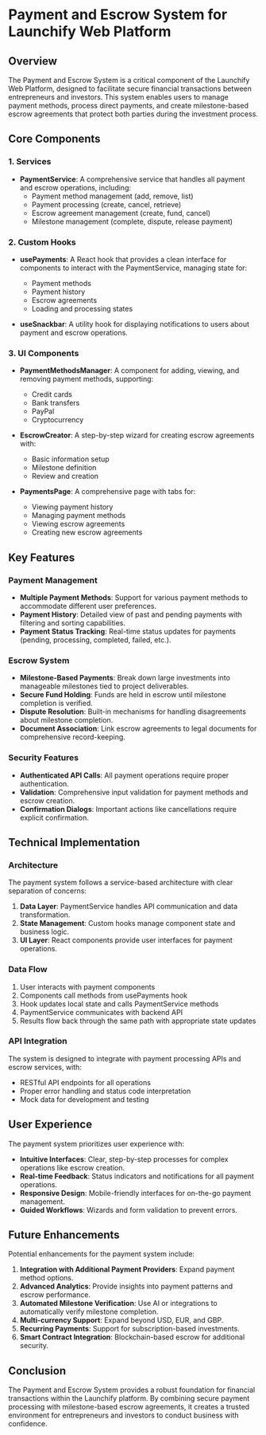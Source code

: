 # Payment and Escrow System for Launchify Web Platform

## Overview

The Payment and Escrow System is a critical component of the Launchify Web Platform, designed to facilitate secure financial transactions between entrepreneurs and investors. This system enables users to manage payment methods, process direct payments, and create milestone-based escrow agreements that protect both parties during the investment process.

## Core Components

### 1. Services

- **PaymentService**: A comprehensive service that handles all payment and escrow operations, including:
  - Payment method management (add, remove, list)
  - Payment processing (create, cancel, retrieve)
  - Escrow agreement management (create, fund, cancel)
  - Milestone management (complete, dispute, release payment)

### 2. Custom Hooks

- **usePayments**: A React hook that provides a clean interface for components to interact with the PaymentService, managing state for:
  - Payment methods
  - Payment history
  - Escrow agreements
  - Loading and processing states

- **useSnackbar**: A utility hook for displaying notifications to users about payment and escrow operations.

### 3. UI Components

- **PaymentMethodsManager**: A component for adding, viewing, and removing payment methods, supporting:
  - Credit cards
  - Bank transfers
  - PayPal
  - Cryptocurrency

- **EscrowCreator**: A step-by-step wizard for creating escrow agreements with:
  - Basic information setup
  - Milestone definition
  - Review and creation

- **PaymentsPage**: A comprehensive page with tabs for:
  - Viewing payment history
  - Managing payment methods
  - Viewing escrow agreements
  - Creating new escrow agreements

## Key Features

### Payment Management

- **Multiple Payment Methods**: Support for various payment methods to accommodate different user preferences.
- **Payment History**: Detailed view of past and pending payments with filtering and sorting capabilities.
- **Payment Status Tracking**: Real-time status updates for payments (pending, processing, completed, failed, etc.).

### Escrow System

- **Milestone-Based Payments**: Break down large investments into manageable milestones tied to project deliverables.
- **Secure Fund Holding**: Funds are held in escrow until milestone completion is verified.
- **Dispute Resolution**: Built-in mechanisms for handling disagreements about milestone completion.
- **Document Association**: Link escrow agreements to legal documents for comprehensive record-keeping.

### Security Features

- **Authenticated API Calls**: All payment operations require proper authentication.
- **Validation**: Comprehensive input validation for payment methods and escrow creation.
- **Confirmation Dialogs**: Important actions like cancellations require explicit confirmation.

## Technical Implementation

### Architecture

The payment system follows a service-based architecture with clear separation of concerns:

1. **Data Layer**: PaymentService handles API communication and data transformation.
2. **State Management**: Custom hooks manage component state and business logic.
3. **UI Layer**: React components provide user interfaces for payment operations.

### Data Flow

1. User interacts with payment components
2. Components call methods from usePayments hook
3. Hook updates local state and calls PaymentService methods
4. PaymentService communicates with backend API
5. Results flow back through the same path with appropriate state updates

### API Integration

The system is designed to integrate with payment processing APIs and escrow services, with:

- RESTful API endpoints for all operations
- Proper error handling and status code interpretation
- Mock data for development and testing

## User Experience

The payment system prioritizes user experience with:

- **Intuitive Interfaces**: Clear, step-by-step processes for complex operations like escrow creation.
- **Real-time Feedback**: Status indicators and notifications for all payment operations.
- **Responsive Design**: Mobile-friendly interfaces for on-the-go payment management.
- **Guided Workflows**: Wizards and form validation to prevent errors.

## Future Enhancements

Potential enhancements for the payment system include:

1. **Integration with Additional Payment Providers**: Expand payment method options.
2. **Advanced Analytics**: Provide insights into payment patterns and escrow performance.
3. **Automated Milestone Verification**: Use AI or integrations to automatically verify milestone completion.
4. **Multi-currency Support**: Expand beyond USD, EUR, and GBP.
5. **Recurring Payments**: Support for subscription-based investments.
6. **Smart Contract Integration**: Blockchain-based escrow for additional security.

## Conclusion

The Payment and Escrow System provides a robust foundation for financial transactions within the Launchify platform. By combining secure payment processing with milestone-based escrow agreements, it creates a trusted environment for entrepreneurs and investors to conduct business with confidence. 